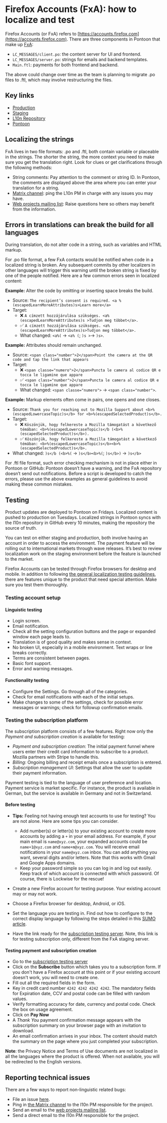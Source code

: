 # Firefox Accounts (FxA): how to localize and test

Firefox Accounts (or FxA) refers to [https://accounts.firefox.com](https://accounts.firefox.com). There are three components in Pontoon that make up [FxA](https://pontoon.mozilla.org/projects/firefox-accounts/):

* `LC_MESSAGES/client.po`: the content server for UI and frontend.
* `LC_MESSAGES/server.po`: strings for emails and backend templates.
* `Main.ftl`: payments for both frontend and backend.

The above could change over time as the team is planning to migrate .po files to .ftl, which may involve restructuring the files.

## Key links

* [Production](https://accounts.firefox.com)
* [Staging](https://latest.dev.lcip.org/)
* [L10n Repository](https://github.com/mozilla/fxa-content-server-l10n)
* [Pontoon](https://pontoon.mozilla.org/projects/firefox-accounts/)

## Localizing the strings

FxA lives in two file formats: .po and .ftl, both contain variable or placeable in the strings. The shorter the string, the more context you need to make sure you get the translation right. Look for clues or get clarifications through the following methods:

* String comments: Pay attention to the comment or string ID. In Pontoon, the comments are displayed above the area where you can enter your translation for a string.
* [Matrix channel](https://chat.mozilla.org/#/room/#l10n-community:mozilla.org): ping the L10n PM in charge with any issues you may have.
* [Web projects mailing list](https://groups.google.com/g/mozilla.dev.l10n.web): Raise questions here so others may benefit from the information.

## Errors in translations can break the build for all languages

During translation, do not alter code in a string, such as variables and HTML markup.

For .po file format, a few FxA contacts would be notified when code in a localized string is broken. Any subsequent commits by other localizers in other languages will trigger this warning until the broken string is fixed by one of the people notified. Here are a few common errors seen in localized content:

**Example:** Alter the code by omitting or inserting space breaks the build.
* Source: `The recipient’s consent is required. <a %(escapedLearnMoreAttributes)s>Learn more</a>`
* Target:
   * ❌ `A címzett hozzájárulása szükséges. <a%(escapedLearnMoreAttributes)s >Tudjon meg többet</a>.`
   * ✅ `A címzett hozzájárulása szükséges. <a% (escapedLearnMoreAttributes)s>Tudjon meg többet</a>.`
   * What changed: `<a%(` -> `<a% (`; `)s >`-> `)s>`.

**Example:** Attributes should remain unchanged.
* Source: `<span class="number">2</span>Point the camera at the QR code and tap the link that appears`
* Target:
   * ❌ `<span classe="numero">2</span>Puncta le camera al codice QR e tocca le ligamine que appare`
   * ✅ `<span class="number">2</span>Puncta le camera al codice QR e tocca le ligamine que appare`
   * What changed: `<span classe="numero">` -> `<span class="number">`.

**Example:** Markup elements often come in pairs, one opens and one closes.
* Source: `Thank you for reaching out to Mozilla Support about <b>%(escapedLowercaseTopic)s</b> for <b>%(escapedSelectedProduct)s</b>.`
* Target:
   * ❌ `Köszönjük, hogy felkereste a Mozilla támogatást a következő témában: <b>%(escapedLowercaseTopic)s</b (<b>%(escapedSelectedProduct)s</b>).`
   * ✅ `Köszönjük, hogy felkereste a Mozilla támogatást a következő témában: <b>%(escapedLowercaseTopic)s</b><b>%(escapedSelectedProduct)s</b>.`
* What changed: `)s</b (<b>%(` -> `)s</b><b>%(`; `)s</b>)` -> `)s</b>`

For .ftl file format, such error checking mechanism is not in place either in Pontoon or GitHub: Pontoon doesn’t have a warning, and the FxA repository doesn’t send out notifications. Before a script is developed to catch the errors, please use the above examples as general guidelines to avoid making these common mistakes.

## Testing

Product updates are deployed to Pontoon on Fridays. Localized content is pushed to production on Tuesdays. Localized strings in Pontoon syncs with the l10n repository in GitHub every 10 minutes, making the repository the source of truth.

You can test on either staging and production, both involve having an account in order to access the environment. The payment feature will be rolling out to international markets through wave releases. It’s best to review localization work on the staging environment before the feature is launched to the market.

Firefox Accounts can be tested through Firefox browsers for desktop and mobile. In addition to following [the general localization testing guidelines](../products/l10n_testing.md), there are features unique to the product that need special attention. Make sure you test them thoroughly.

### Testing account setup

#### Linguistic testing

* Login screen.
* Email notification.
* Check all the setting configuration buttons and the page or expanded window each page leads to.
* Translation is of good quality and makes sense in context.
* No broken UI, especially in a mobile environment. Text wraps or line breaks correctly.
* Terms are consistent between pages.
* Basic font support.
* Error and warning messages.

#### Functionality testing

* Configure the Settings. Go through all of the categories.
* Check for email notifications with each of the initial setups.
* Make changes to some of the settings, check for possible error messages or warnings; check for followup confirmation emails.

### Testing the subscription platform

The subscription platform consists of a few features. Right now only the _Payment and subscription creation_ is available for testing:

* _Payment and subscription creation_: The initial payment funnel where users enter their credit card information to subscribe to a product. Mozilla partners with Stripe to handle this.
* _Billing_: Ongoing billing and receipt emails once a subscription is entered.
* _Subscription management UI_: Settings that allow the user to update their payment information.

Payment testing is tied to the language of user preference and location. Payment service is market specific. For instance, the product is available in German, but the service is available in Germany and not in Switzerland.

#### Before testing

* **Tips:** Feeling not having enough test accounts to use for testing? You are not alone. Here are some tips you can consider.

   * Add number(s) or letter(s) to your existing account to create more accounts by adding a `+` in your email address. For example, if your main email is `name@xyz.com`, your expanded accounts could be `name+1@xyz.com` and `name+m@xyz.com`. You will receive email notifications in your `name@xyz.com` inbox. You can add anything you want, several digits and/or letters. Note that this works with Gmail and Google Apps domains.
   * Keep your password simple so you can log in and log out easily. Keep track of which account is connected with which password. Of course, there is Lockwise for the rescue!

* Create a new Firefox account for testing purpose. Your existing account may or may not work.
* Choose a Firefox browser for desktop, Android, or iOS.
* Set the language you are testing in. Find out how to configure to the correct display language by following the steps detailed in this [SUMO article](https://support.mozilla.org/kb/choose-display-languages-multilingual-web-pages).
* Have the link ready for the [subscription testing server](https://accounts.stage.mozaws.net/subscriptions/products/prod_HEJ13uxjG4Rj6L?plan=plan_HEJ1l12p1taV7I). Note, this link is for testing subscription only, different from the FxA staging server.

#### Testing payment and subscription creation

* Go to the [subscription testing server](https://accounts.stage.mozaws.net/subscriptions/products/prod_HEJ13uxjG4Rj6L?plan=plan_HEJ1l12p1taV7I)
* Click on the **Subscribe** button which takes you to a subscription form. If you don't have a Firefox account at this point or if your existing account doesn't work, you will need to create one.
* Fill out all the required fields in the form.
* Key in credit card number `4242 4242 4242 4242`. The mandatory fields for Expiration date, CCV and postal code can be filled with random values.
* Verify formatting accuracy for date, currency and postal code. Check the box on usage agreement.
* Click on **Pay Now**
* A *Thank You* payment confirmation message appears with the subscription summary on your browser page with an invitation to download.
* An email confirmation arrives in your inbox. The content should match the summary on the page where you just completed your subscription.

**Note**: the Privacy Notice and Terms of Use documents are not localized in all the languages where the product is offered. When not available, you will be redirected to the English versions.

## Reporting technical issues

There are a few ways to report non-linguistic related bugs:

* File an issue [here](https://github.com/mozilla/fxa-content-server-l10n/issues).
* Ping in [the Matrix channel](https://chat.mozilla.org/#/room/#l10n-community:mozilla.org) to the l10n PM responsible for the project.
* Send an email to the [web projects mailing list](https://groups.google.com/g/mozilla.dev.l10n.web).
* Send a direct email to the l10n PM responsible for the project.
